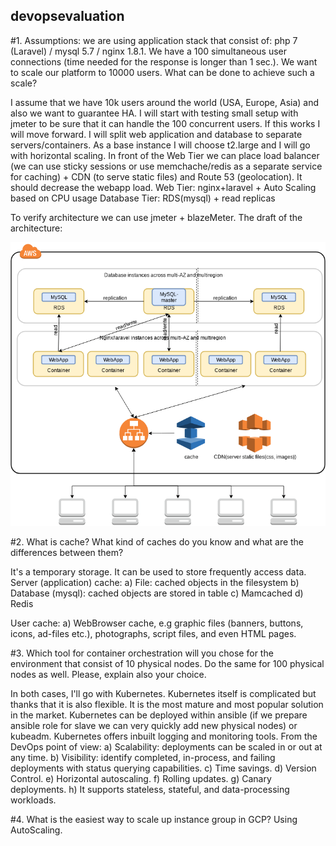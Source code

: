 ## devopsevaluation
#1. Assumptions: we are using application stack that consist of: php 7 (Laravel) / mysql 5.7 / nginx 1.8.1. We have a 100 simultaneous user connections (time needed for the response is longer than 1 sec.). We want to scale our platform to 10000 users. What can be done to achieve such a scale?

I assume that we have 10k users around the world (USA, Europe, Asia) and also we want to guarantee HA.
I will start with testing small setup with jmeter to be sure that it can handle the 100 concurrent users.
If this works I will move forward. I will split web application and database to separate servers/containers. 
As a base instance I will choose t2.large and I will go with horizontal scaling.
In front of the Web Tier we can place load balancer (we can use sticky sessions or use memchache/redis 
as a separate service for caching) + CDN (to serve static files) and Route 53 (geolocation). It should decrease the webapp load. 
Web Tier: nginx+laravel + Auto Scaling based on CPU usage
Database Tier: RDS(mysql) + read replicas

To verify architecture we can use jmeter + blazeMeter.
The draft of the architecture:

![Draft of Architecture](images/ApplicationArchitecture.png?raw=true "Draft of Architecture")

#2. What is cache? What kind of caches do you know and what are the differences between them?

It's a temporary storage. It can be used to store frequently access data.
Server (application) cache:
	a) File: cached objects in the filesystem
	b) Database (mysql): cached objects are stored in table
	c) Mamcached
	d) Redis

User cache:
	a) WebBrowser cache, e.g graphic files (banners, buttons, icons, ad-files etc.), photographs, script files, and even HTML pages.


#3. Which tool for container orchestration will you chose for the environment that consist of 10 physical nodes. Do the same for 100 physical nodes as well. Please, explain also your choice.

In both cases, I'll go with Kubernetes. Kubernetes itself is complicated but thanks that it is also flexible. It is the most mature and most popular solution in the market. Kubernetes can be deployed within ansible (if we prepare ansible role for slave we can very quickly add new physical nodes) or kubeadm. Kubernetes offers inbuilt logging and monitoring tools. From the DevOps point of view:
	a) Scalability: deployments can be scaled in or out at any time.
	b) Visibility: identify completed, in-process, and failing deployments with status querying capabilities.
	c) Time savings.
	d) Version Control.
	e) Horizontal autoscaling.
	f) Rolling updates.
	g) Canary deployments.
	h) It supports stateless, stateful, and data-processing workloads.

#4. What is the easiest way to scale up instance group in GCP?
	Using AutoScaling.
	